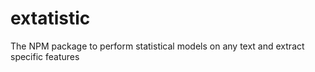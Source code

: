 # extatistic
The NPM package to perform statistical models on any text and extract specific features
